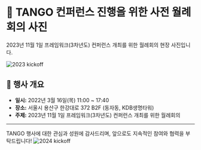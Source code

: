 # 📸 TANGO 컨퍼런스 진행을 위한 사전 월례회의 사진

2023년 11월 1일 프레임워크(3차년도) 컨퍼런스 개최를 위한 월례회의 현장 사진입니다.

![
 2023 kickoff   
](img/23_month2.png)



## 📅 행사 개요
- **일시:** 2022년 3월 16일(목) 11:00 ~ 17:40
- **장소:** 서울시 용산구 한강대로 372 B2F (동자동, KDB생명타워)
- **주제:** 2023년 11월 1일 프레임워크(3차년도) 컨퍼런스 개최를 위한 월례회의

---


TANGO 행사에 대한 관심과 성원에 감사드리며, 앞으로도 지속적인 참여와 협력을 부탁드립니다!
![
 2024 kickoff   
](img/24_kickoff4.png)